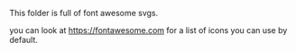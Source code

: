 This folder is full of font awesome svgs.

you can look at https://fontawesome.com for a list of icons you can use by default.
